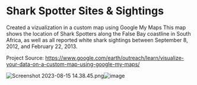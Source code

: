 # Shark Spotter Sites & Sightings


Created a vizualization in a custom map using Google My Maps
This map shows the location of Shark Spotters along the False Bay coastline in South Africa, as well as all reported white shark sightings between September 8, 2012, and February 22, 2013.

Project Source: https://www.google.com/earth/outreach/learn/visualize-your-data-on-a-custom-map-using-google-my-maps/


<img src="blob:chrome-untrusted://media-app/5b79241c-c695-49d8-9606-8a276126bf5d" alt="Screenshot 2023-08-15 14.38.45.png"/>![image](https://github.com/prahaladgaddam/GoogleMyMaps-shark_spotter/assets/139104865/087ae7d1-1404-4682-abe2-5c9fa9670f35)

